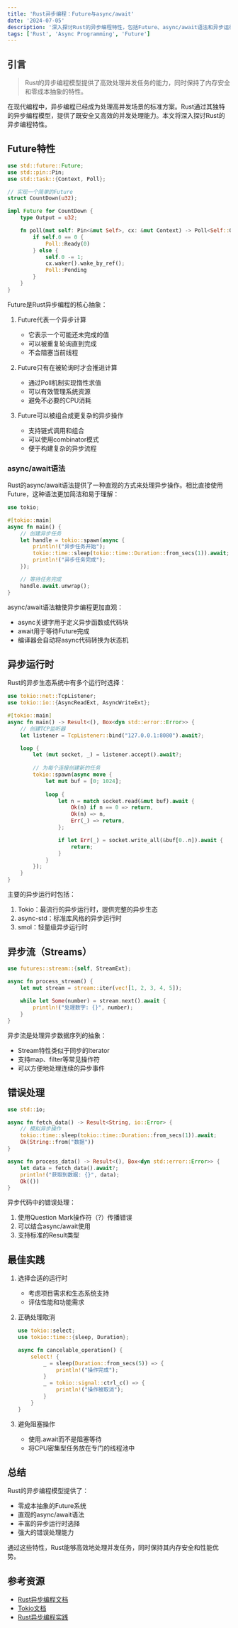 ```yaml
---
title: 'Rust异步编程：Future与async/await'
date: '2024-07-05'
description: '深入探讨Rust的异步编程特性，包括Future、async/await语法和异步运行时的使用。'
tags: ['Rust', 'Async Programming', 'Future']
---
```


## 引言

> Rust的异步编程模型提供了高效处理并发任务的能力，同时保持了内存安全和零成本抽象的特性。

在现代编程中，异步编程已经成为处理高并发场景的标准方案。Rust通过其独特的异步编程模型，提供了既安全又高效的并发处理能力。本文将深入探讨Rust的异步编程特性。

## Future特性

```rust showLineNumbers
use std::future::Future;
use std::pin::Pin;
use std::task::{Context, Poll};

// 实现一个简单的Future
struct CountDown(u32);

impl Future for CountDown {
    type Output = u32;

    fn poll(mut self: Pin<&mut Self>, cx: &mut Context) -> Poll<Self::Output> {
        if self.0 == 0 {
            Poll::Ready(0)
        } else {
            self.0 -= 1;
            cx.waker().wake_by_ref();
            Poll::Pending
        }
    }
}
```

Future是Rust异步编程的核心抽象：

1. Future代表一个异步计算
   - 它表示一个可能还未完成的值
   - 可以被重复轮询直到完成
   - 不会阻塞当前线程

2. Future只有在被轮询时才会推进计算
   - 通过Poll机制实现惰性求值
   - 可以有效管理系统资源
   - 避免不必要的CPU消耗

3. Future可以被组合成更复杂的异步操作
   - 支持链式调用和组合
   - 可以使用combinator模式
   - 便于构建复杂的异步流程

### async/await语法

Rust的async/await语法提供了一种直观的方式来处理异步操作。相比直接使用Future，这种语法更加简洁和易于理解：

```rust showLineNumbers
use tokio;

#[tokio::main]
async fn main() {
    // 创建异步任务
    let handle = tokio::spawn(async {
        println!("异步任务开始");
        tokio::time::sleep(tokio::time::Duration::from_secs(1)).await;
        println!("异步任务完成");
    });

    // 等待任务完成
    handle.await.unwrap();
}
```

async/await语法糖使异步编程更加直观：

- async关键字用于定义异步函数或代码块
- await用于等待Future完成
- 编译器会自动将async代码转换为状态机

## 异步运行时

Rust的异步生态系统中有多个运行时选择：

```rust showLineNumbers
use tokio::net::TcpListener;
use tokio::io::{AsyncReadExt, AsyncWriteExt};

#[tokio::main]
async fn main() -> Result<(), Box<dyn std::error::Error>> {
    // 创建TCP监听器
    let listener = TcpListener::bind("127.0.0.1:8080").await?;

    loop {
        let (mut socket, _) = listener.accept().await?;
        
        // 为每个连接创建新的任务
        tokio::spawn(async move {
            let mut buf = [0; 1024];
            
            loop {
                let n = match socket.read(&mut buf).await {
                    Ok(n) if n == 0 => return,
                    Ok(n) => n,
                    Err(_) => return,
                };

                if let Err(_) = socket.write_all(&buf[0..n]).await {
                    return;
                }
            }
        });
    }
}
```

主要的异步运行时包括：

1. Tokio：最流行的异步运行时，提供完整的异步生态
2. async-std：标准库风格的异步运行时
3. smol：轻量级异步运行时

## 异步流（Streams）

```rust showLineNumbers
use futures::stream::{self, StreamExt};

async fn process_stream() {
    let mut stream = stream::iter(vec![1, 2, 3, 4, 5]);
    
    while let Some(number) = stream.next().await {
        println!("处理数字: {}", number);
    }
}
```

异步流是处理异步数据序列的抽象：

- Stream特性类似于同步的Iterator
- 支持map、filter等常见操作符
- 可以方便地处理连续的异步事件

## 错误处理

```rust showLineNumbers
use std::io;

async fn fetch_data() -> Result<String, io::Error> {
    // 模拟异步操作
    tokio::time::sleep(tokio::time::Duration::from_secs(1)).await;
    Ok(String::from("数据"))
}

async fn process_data() -> Result<(), Box<dyn std::error::Error>> {
    let data = fetch_data().await?;
    println!("获取到数据: {}", data);
    Ok(())
}
```

异步代码中的错误处理：

1. 使用Question Mark操作符（?）传播错误
2. 可以结合async/await使用
3. 支持标准的Result类型

## 最佳实践

1. 选择合适的运行时
   - 考虑项目需求和生态系统支持
   - 评估性能和功能需求

2. 正确处理取消
   ```rust showLineNumbers
   use tokio::select;
   use tokio::time::{sleep, Duration};

   async fn cancelable_operation() {
       select! {
           _ = sleep(Duration::from_secs(5)) => {
               println!("操作完成");
           }
           _ = tokio::signal::ctrl_c() => {
               println!("操作被取消");
           }
       }
   }
   ```

3. 避免阻塞操作
   - 使用.await而不是阻塞等待
   - 将CPU密集型任务放在专门的线程池中

## 总结

Rust的异步编程模型提供了：
- 零成本抽象的Future系统
- 直观的async/await语法
- 丰富的异步运行时选择
- 强大的错误处理能力

通过这些特性，Rust能够高效地处理并发任务，同时保持其内存安全和性能优势。

## 参考资源

- [Rust异步编程文档](https://rust-lang.github.io/async-book/)
- [Tokio文档](https://tokio.rs/)
- [Rust异步编程实践](https://rust-lang.github.io/async-book/01_getting_started/01_chapter.html)
